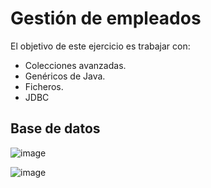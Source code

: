 # Gestión de empleados

El objetivo de este ejercicio es trabajar con:
- Colecciones avanzadas.
- Genéricos de Java.
- Ficheros.
- JDBC

## Base de datos

![image](https://github.com/profeMelola/Programacion-08-2023-24/assets/91023374/44e7eb45-67ef-4d89-9912-4791ffac7dc6)

![image](https://github.com/profeMelola/Programacion-08-2023-24/assets/91023374/43a0fb47-f6d2-45f9-b5c3-08161bcc2644)


